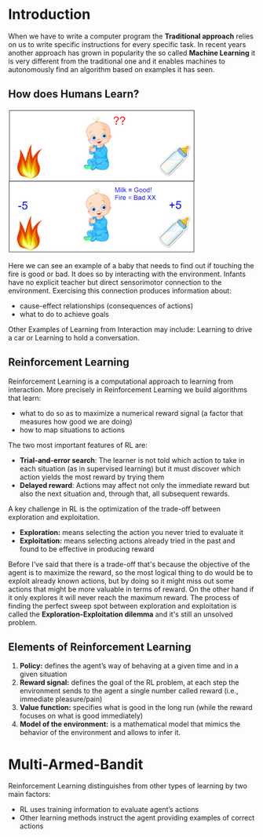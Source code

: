 # Introduction

When we have to write a computer program the **Traditional approach** relies on us to write specific instructions for every specific task. In recent years another approach has grown in popularity the so called **Machine Learning** it is very different from the traditional one and it enables machines to autonomously find an algorithm based on examples it has seen.

## How does Humans Learn?

<img src="../img/Fig_02.png" alt="human_learning" style="zoom:60%;" />

Here we can see an example of a baby that needs to find out if touching the fire is good or bad. It does so by interacting with the environment. Infants have no explicit teacher but direct sensorimotor connection to the environment.
Exercising this connection produces information about:

- cause-effect relationships (consequences of actions)
- what to do to achieve goals

Other Examples of Learning from Interaction may include: Learning to drive a car or Learning to hold a conversation.

## Reinforcement Learning

Reinforcement Learning is a computational approach to learning from interaction. More precisely in Reinforcement Learning we build algorithms that learn:

- what to do so as to maximize a numerical reward signal (a factor that measures how good we are doing)
- how to map situations to actions

The two most important features of RL are:

- **Trial-and-error search**: The learner is not told which action to take in each situation (as in supervised learning) but it must discover which action yields the most reward by trying them
- **Delayed reward**: Actions may affect not only the immediate reward but also the next situation and, through that, all subsequent rewards.

A key challenge in RL is the optimization of the trade-off between exploration and exploitation.

- **Exploration:** means selecting the action you never tried to evaluate it
- **Exploitation:** means selecting actions already tried in the past and found to be effective in producing reward

Before I've said that there is a trade-off that's because the objective of the agent is to maximize the reward, so the most logical thing to do would be to exploit already known actions, but by doing so it might miss out some actions that might be more valuable in terms of reward. On the other hand if it only explores it will never reach the maximum reward.
The process of finding the perfect sweep spot between exploration and exploitation is called the 
**Exploration-Exploitation dilemma** and it's still an unsolved problem.

## Elements of Reinforcement Learning

1. **Policy:** defines the agent’s way of behaving at a given time and in a given situation
2. **Reward signal:** defines the goal of the RL problem, at each step the environment sends to the agent a single number called reward (i.e., immediate pleasure/pain)
3. **Value function:** specifies what is good in the long run (while the reward focuses on what is good immediately)
4. **Model of the environment:** is a mathematical model that mimics the behavior of the environment and allows to infer it. 

# Multi-Armed-Bandit

Reinforcement Learning distinguishes from other types of learning by two main factors:

- RL uses training information to evaluate agent’s actions
- Other learning methods instruct the agent providing examples of correct actions
